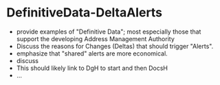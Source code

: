 # DefinitiveData-DeltaAlerts
* provide examples of "Definitive Data"; most especially those that support the developing Address Management Authority
* Discuss the reasons for Changes (Deltas) that should trigger "Alerts".
* emphasize that "shared" alerts are more economical.
* discuss
* This should likely link to DgH to start and then DocsH
* ...
